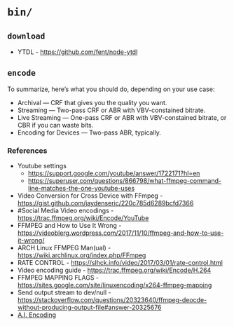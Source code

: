 # `bin/`


## `download`

  - YTDL - https://github.com/fent/node-ytdl

## `encode`

  To summarize, here’s what you should do, depending on your use case:

  - Archival — CRF that gives you the quality you want.
  - Streaming — Two-pass CRF or ABR with VBV-constained bitrate.
  - Live Streaming — One-pass CRF or ABR with VBV-constained bitrate, or CBR if you can waste bits.
  - Encoding for Devices — Two-pass ABR, typically.


### References

  - Youtube settings
    - https://support.google.com/youtube/answer/1722171?hl=en
    - https://superuser.com/questions/866798/what-ffmpeg-command-line-matches-the-one-youtube-uses
  - Video Conversion for Cross Device with FFmpeg - https://gist.github.com/jaydenseric/220c785d6289bcfd7366
  - #Social Media Video encodings - https://trac.ffmpeg.org/wiki/Encode/YouTube
  - FFMPEG and How to Use It Wrong - https://videoblerg.wordpress.com/2017/11/10/ffmpeg-and-how-to-use-it-wrong/
  - ARCH Linux FFMPEG Man(ual) - https://wiki.archlinux.org/index.php/FFmpeg
  - RATE CONTROL - https://slhck.info/video/2017/03/01/rate-control.html
  - Video encoding guide - https://trac.ffmpeg.org/wiki/Encode/H.264
  - FFMPEG MAPPING FLAGS - https://sites.google.com/site/linuxencoding/x264-ffmpeg-mapping
  - Send output stream to dev/null - https://stackoverflow.com/questions/20323640/ffmpeg-deocde-without-producing-output-file#answer-20325676
  - [A.I. Encoding](https://bitmovin.com/chunk-based-3-pass-video-encoding-uses-machine-learning-deliver-unrivalled-quality/)
